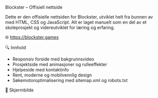 Blockster – Offisiell nettside

Dette er den offisielle nettsiden for Blockster, utviklet helt fra bunnen av med HTML, CSS og JavaScript. Alt er laget manuelt som en del av et skoleprosjekt og videreutviklet for læring og erfaring.

🌐 https://blockster.games

🔍 Innhold
- Responsiv forside med bakgrunnsvideo
- Prosjektside med animasjoner og rulleeffekter
- Hjelpeside med kontaktinfo
- Rent, moderne og mobilvennlig design
- Søkemotoroptimalisering med sitemap.xml og robots.txt

📸 Skjermbilde


